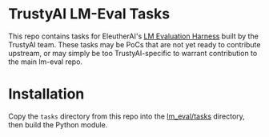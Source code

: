 # TrustyAI LM-Eval Tasks

This repo contains tasks for EleutherAI's [LM Evaluation Harness](https://github.com/EleutherAI/lm-evaluation-harness/tree/main)
built by the TrustyAI team. These tasks may be PoCs that are not yet ready to contribute upstream, or may simply be too
TrustyAI-specific to warrant contribution to the main lm-eval repo.

# Installation
Copy the `tasks` directory from this repo into the [lm_eval/tasks](https://github.com/EleutherAI/lm-evaluation-harness/tree/main/lm_eval/tasks) directory,
then build the Python module.

